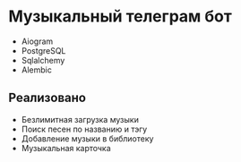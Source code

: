 <h1>Музыкальный телеграм бот</h1>
<ul>
  <li>Aiogram</li>
  <li>PostgreSQL</li>
  <li>Sqlalchemy</li>
  <li>Alembic</li>
</ul>
<h2>Реализовано</h2>
<ul>
  <li>Безлимитная загрузка музыки</li>
  <li>Поиск песен по названию и тэгу</li>
  <li>Добавление музыки в библиотеку</li>
  <li>Музыкальная карточка</li>
</ul>
